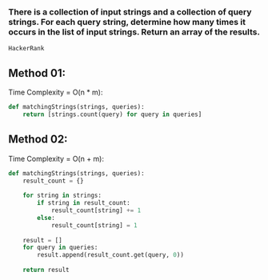 ### There is a collection of input strings and a collection of query strings. For each query string, determine how many times it occurs in the list of input strings. Return an array of the results.

`HackerRank`


## Method 01:
Time Complexity = O(n * m):

```python
def matchingStrings(strings, queries):
    return [strings.count(query) for query in queries]
```


## Method 02:
Time Complexity = O(n + m):

```python
def matchingStrings(strings, queries):
    result_count = {}
    
    for string in strings:
        if string in result_count:
            result_count[string] += 1
        else:
            result_count[string] = 1
    
    result = []
    for query in queries:
        result.append(result_count.get(query, 0))
    
    return result
```